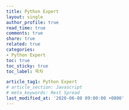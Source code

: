 ```yaml
---
title: Python Expert
layout: single
author_profile: true
read_time: true
comments: true
share: true
related: true
categories:
- Python Expert 
toc: true
toc_sticky: true
toc_label: 목차

article_tag1: Python Expert
# article_section: Javascript
# meta_keywords: Rest Spread
last_modified_at: '2020-06-08 09:00:00 +0800'
---
```

